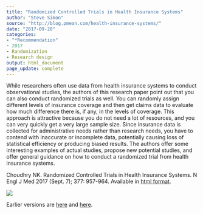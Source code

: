```yaml
---
title: "Randomized Controlled Trials in Health Insurance Systems"
author: "Steve Simon"
source: "http://blog.pmean.com/health-insurance-systems/"
date: "2017-09-20"
categories:
- "*Recommendation"
- 2017
- Randomization
- Research design
output: html_document
page_update: complete
---
```


While researchers often use data from health insurance systems to conduct observational studies, the authors of this research paper point out that you can also conduct randomized trials as well. You can randomly assign different levels of insurance coverage and then get claims data to evaluate how much difference there is, if any, in the levels of coverage. This approach is attractive because you do not need a lot of resources, and you can very quickly get a very large sample size. Since insurance data is collected for administrative needs rather than research needs, you have to contend with inaccurate or incomplete data, potentially causing loss of statistical efficiency or producing biased results. The authors offer some interesting examples of actual studies, propose new potential studies, and offer general guidance on how to conduct a randomized trial from health insurance systems.

<!---More--->

Choudhry NK. Randomized Controlled Trials in Health Insurance Systems. N Engl J Med 2017 (Sept. 7); 377: 957-964. Available in [html format][chou1].

[chou1]: http://www.nejm.org/doi/full/10.1056/NEJMra1510058

![](http://www.pmean.com/new-images/17/health-insurance-systems01.png)

 
Earlier versions are [here][sim1] and [here][sim2].
 
[sim1]: http://blog.pmean.com/health-insurance-systems/
[sim2]: http://new.pmean.com/health-insurance-systems/
 
